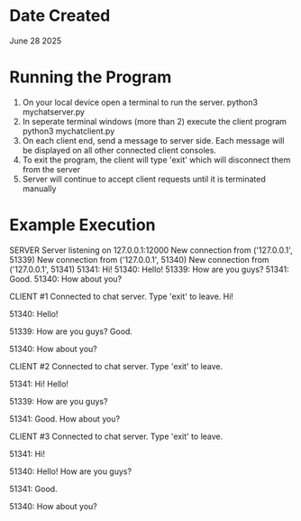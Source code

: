 # Date Created 
June 28 2025

# Running the Program 
1. On your local device open a terminal to run the server. 
    python3 mychatserver.py
2. In seperate terminal windows (more than 2) execute the client program
    python3 mychatclient.py 
3. On each client end, send a message to server side. Each message will be displayed on all other 
   connected client consoles. 
4. To exit the program, the client will type 'exit' which will disconnect them from the server 
5. Server will continue to accept client requests until it is terminated manually 

# Example Execution 

SERVER
Server listening on 127.0.0.1:12000
New connection from ('127.0.0.1', 51339)
New connection from ('127.0.0.1', 51340)
New connection from ('127.0.0.1', 51341)
51341: Hi!
51340: Hello!
51339: How are you guys?
51341: Good.
51340: How about you?

CLIENT #1
Connected to chat server. Type 'exit' to leave.
Hi!

51340: Hello!

51339: How are you guys?
Good.

51340: How about you?

CLIENT #2
Connected to chat server. Type 'exit' to leave.

51341: Hi!
Hello!

51339: How are you guys?

51341: Good.
How about you?

CLIENT #3
Connected to chat server. Type 'exit' to leave.

51341: Hi!

51340: Hello!
How are you guys?

51341: Good.

51340: How about you?